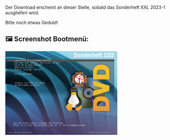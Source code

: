 Der Download erscheint an dieser Stelle, sobald das Sonderheft XXL 2023-1 ausgliefert wird.

Bitte noch etwas Geduld!

## 🖼️ Screenshot Bootmenü:
<img src="https://raw.githubusercontent.com/LinuxWelt/LinuxWelt/main/docs/images/LinuxWelt_XXL_2022-1_menu.png" width="70%">
